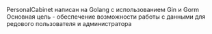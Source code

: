 PersonalCabinet написан на Golang с использованием Gin и Gorm 
Основная цель - обеспечение возможности работы с данными для редового пользователя и администратора 
